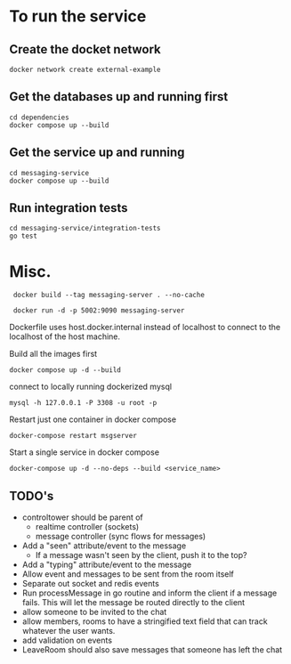 # To run the service

## Create the docket network

```
docker network create external-example
```

## Get the databases up and running first

```
cd dependencies
docker compose up --build
```

## Get the service up and running

```
cd messaging-service
docker compose up --build
```

## Run integration tests

```
cd messaging-service/integration-tests
go test
```

# Misc.

```
 docker build --tag messaging-server . --no-cache
```

```
 docker run -d -p 5002:9090 messaging-server
```

Dockerfile uses host.docker.internal instead of localhost to connect to the localhost of the host machine.

Build all the images first

```
docker compose up -d --build
```

connect to locally running dockerized mysql

```
mysql -h 127.0.0.1 -P 3308 -u root -p
```

Restart just one container in docker compose

```
docker-compose restart msgserver
```

Start a single service in docker compose

```
docker-compose up -d --no-deps --build <service_name>

```

## TODO's

- controltower should be parent of
  - realtime controller (sockets)
  - message controller (sync flows for messages)
- Add a "seen" attribute/event to the message
  - If a message wasn't seen by the client, push it to the top?
- Add a "typing" attribute/event to the message
- Allow event and messages to be sent from the room itself
- Separate out socket and redis events
- Run processMessage in go routine and inform the client if a message fails. This will let the message be routed directly to the client
- allow someone to be invited to the chat
- allow members, rooms to have a stringified text field that can track whatever the user wants.
- add validation on events
- LeaveRoom should also save messages that someone has left the chat
